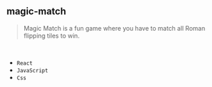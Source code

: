 ## magic-match

> Magic Match is a fun game where you have to match all Roman flipping tiles to win.
 
<br>

 - `React`
 - `JavaScript`
 - `Css`
